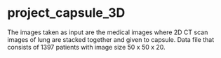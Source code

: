 # project_capsule_3D
The images taken as input are the medical images where 2D CT scan images of lung are stacked together and given to capsule.
Data file that consists of 1397 patients with image size 50 x 50 x 20.
